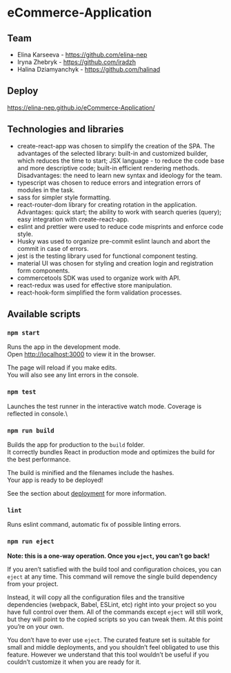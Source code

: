 # eCommerce-Application

## Team
- Elina Karseeva - https://github.com/elina-nep
- Iryna Zhebryk - https://github.com/iradzh
- Halina Dziamyanchyk - https://github.com/halinad

## Deploy
https://elina-nep.github.io/eCommerce-Application/

## Technologies and libraries
- create-react-app was chosen to simplify the creation of the SPA. The advantages of the selected library: built-in and customized builder, which reduces the time to start; JSX language - to reduce the code base and more descriptive code; built-in efficient rendering methods. Disadvantages: the need to learn new syntax and ideology for the team.
- typescript was chosen to reduce errors and integration errors of modules in the task.
- sass for simpler style formatting.
- react-router-dom library for creating rotation in the application. Advantages: quick start; the ability to work with search queries (query); easy integration with create-react-app.
- eslint and prettier were used to reduce code misprints and enforce code style.
- Husky was used to organize pre-commit eslint launch and abort the commit in case of errors.
- jest is the testing library used for functional component testing.
- material UI was chosen for styling and creation login and registration form components.
- commercetools SDK was used to organize work with API.
- react-redux was used for effective store manipulation.
- react-hook-form simplified the form validation processes.



## Available scripts

### `npm start`

Runs the app in the development mode.\
Open [http://localhost:3000](http://localhost:3000) to view it in the browser.

The page will reload if you make edits.\
You will also see any lint errors in the console.

### `npm test`

Launches the test runner in the interactive watch mode. Coverage is reflected in console.\

### `npm run build`

Builds the app for production to the `build` folder.\
It correctly bundles React in production mode and optimizes the build for the best performance.

The build is minified and the filenames include the hashes.\
Your app is ready to be deployed!

See the section about [deployment](https://facebook.github.io/create-react-app/docs/deployment) for more information.

### `lint`
Runs eslint command, automatic fix of possible linting errors.

### `npm run eject`

**Note: this is a one-way operation. Once you `eject`, you can’t go back!**

If you aren’t satisfied with the build tool and configuration choices, you can `eject` at any time. This command will remove the single build dependency from your project.

Instead, it will copy all the configuration files and the transitive dependencies (webpack, Babel, ESLint, etc) right into your project so you have full control over them. All of the commands except `eject` will still work, but they will point to the copied scripts so you can tweak them. At this point you’re on your own.

You don’t have to ever use `eject`. The curated feature set is suitable for small and middle deployments, and you shouldn’t feel obligated to use this feature. However we understand that this tool wouldn’t be useful if you couldn’t customize it when you are ready for it.


